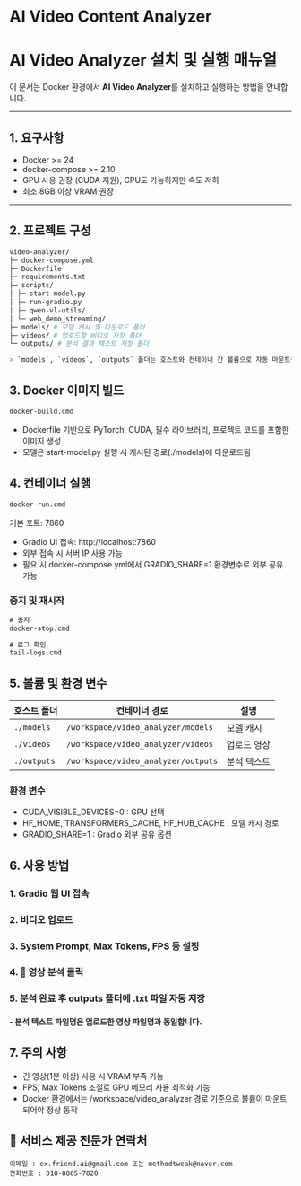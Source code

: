 # AI Video Content Analyzer

# AI Video Analyzer 설치 및 실행 매뉴얼

이 문서는 Docker 환경에서 **AI Video Analyzer**를 설치하고 실행하는 방법을 안내합니다.

---

## 1. 요구사항

- Docker >= 24
- docker-compose >= 2.10
- GPU 사용 권장 (CUDA 지원), CPU도 가능하지만 속도 저하
- 최소 8GB 이상 VRAM 권장

---

## 2. 프로젝트 구성

```bash
video-analyzer/
├─ docker-compose.yml
├─ Dockerfile
├─ requirements.txt
├─ scripts/
│ ├─ start-model.py
│ ├─ run-gradio.py
│ ├─ qwen-vl-utils/
│ └─ web_demo_streaming/
├─ models/ # 모델 캐시 및 다운로드 폴더
├─ videos/ # 업로드할 비디오 저장 폴더
└─ outputs/ # 분석 결과 텍스트 저장 폴더

> `models`, `videos`, `outputs` 폴더는 호스트와 컨테이너 간 볼륨으로 자동 마운트됩니다.

```

## 3. Docker 이미지 빌드

```cmd
docker-build.cmd
```
- Dockerfile 기반으로 PyTorch, CUDA, 필수 라이브러리, 프로젝트 코드를 포함한 이미지 생성
- 모델은 start-model.py 실행 시 캐시된 경로(./models)에 다운로드됨

## 4. 컨테이너 실행

```cmd
docker-run.cmd
```
기본 포트: 7860

- Gradio UI 접속: http://localhost:7860
- 외부 접속 시 서버 IP 사용 가능
- 필요 시 docker-compose.yml에서 GRADIO_SHARE=1 환경변수로 외부 공유 가능

### 중지 및 재시작

```cmd
# 중지
docker-stop.cmd

# 로그 확인
tail-logs.cmd
```

## 5. 볼륨 및 환경 변수
| 호스트 폴더   | 컨테이너 경로                         | 설명      |
| ----------- |-------------------------------------|-----------|
| `./models`  | `/workspace/video_analyzer/models`  | 모델 캐시   |
| `./videos`  | `/workspace/video_analyzer/videos`  | 업로드 영상 |
| `./outputs` | `/workspace/video_analyzer/outputs` | 분석 텍스트 |

### 환경 변수
- CUDA_VISIBLE_DEVICES=0 : GPU 선택
- HF_HOME, TRANSFORMERS_CACHE, HF_HUB_CACHE : 모델 캐시 경로
- GRADIO_SHARE=1 : Gradio 외부 공유 옵션

## 6. 사용 방법
### 1. Gradio 웹 UI 접속
### 2. 비디오 업로드
### 3. System Prompt, Max Tokens, FPS 등 설정
### 4. 🚀 영상 분석 클릭
### 5. 분석 완료 후 outputs 폴더에 .txt 파일 자동 저장
#### - 분석 텍스트 파일명은 업로드한 영상 파일명과 동일합니다.

## 7. 주의 사항
- 긴 영상(1분 이상) 사용 시 VRAM 부족 가능
- FPS, Max Tokens 조절로 GPU 메모리 사용 최적화 가능
- Docker 환경에서는 /workspace/video_analyzer 경로 기준으로 볼륨이 마운트되어야 정상 동작

## 📌 서비스 제공 전문가 연락처
```
이메일 : ex.friend.ai@gmail.com 또는 methodtweak@naver.com
전화번호 : 010-8865-7020
```

